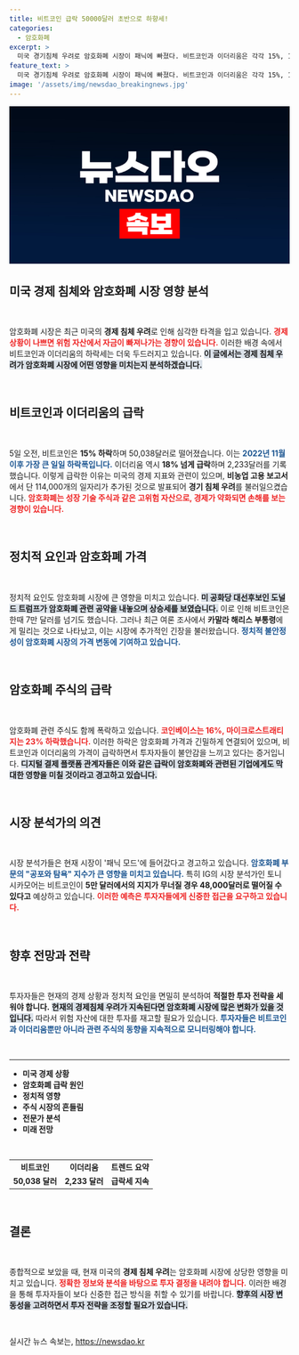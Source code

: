 ```yaml
---
title: 비트코인 급락 50000달러 초반으로 하향세!
categories:
  - 암호화폐
excerpt: >
  미국 경기침체 우려로 암호화폐 시장이 패닉에 빠졌다. 비트코인과 이더리움은 각각 15%, 18% 급락하며 투자자들을 충격에 빠트렸다. 해리스 부통령의 상승세가 미치는 영향은 무엇일까? 클릭해 자세한 내용을 확인해보세요!
feature_text: >
  미국 경기침체 우려로 암호화폐 시장이 패닉에 빠졌다. 비트코인과 이더리움은 각각 15%, 18% 급락하며 투자자들을 충격에 빠트렸다. 해리스 부통령의 상승세가 미치는 영향은 무엇일까? 클릭해 자세한 내용을 확인해보세요!
image: '/assets/img/newsdao_breakingnews.jpg'
---
```


<p><img src="/assets/img/newsdao_breakingnews.jpg" alt="koreaapp 속보" /></p>

<h2 data-ke-size="size26">미국 경제 침체와 암호화폐 시장 영향 분석</h2>

<p data-ke-size="size16">&nbsp;</p>

<p>암호화폐 시장은 최근 미국의 <strong>경제 침체 우려</strong>로 인해 심각한 타격을 입고 있습니다. <b><span style="color: #ee2323;">경제 상황이 나쁘면 위험 자산에서 자금이 빠져나가는 경향이 있습니다.</span></b> 이러한 배경 속에서 비트코인과 이더리움의 하락세는 더욱 두드러지고 있습니다. <b><span style="background-color: #21538527;">이 글에서는 경제 침체 우려가 암호화폐 시장에 어떤 영향을 미치는지 분석하겠습니다.</span></b></p>

<p data-ke-size="size16">&nbsp;</p>

<h2 data-ke-size="size26">비트코인과 이더리움의 급락</h2>

<p data-ke-size="size16">&nbsp;</p>

<p>5일 오전, 비트코인은 <strong>15% 하락</strong>하며 50,038달러로 떨어졌습니다. 이는 <b><span style="color: #1a5490;">2022년 11월 이후 가장 큰 일일 하락폭입니다.</span></b> 이더리움 역시 <strong>18% 넘게 급락</strong>하며 2,233달러를 기록했습니다. 이렇게 급락한 이유는 미국의 경제 지표와 관련이 있으며, <strong>비농업 고용 보고서</strong>에서 단 114,000개의 일자리가 추가된 것으로 발표되어 <strong>경기 침체 우려</strong>를 불러일으켰습니다. <b><span style="color: #ee2323;">암호화폐는 성장 기술 주식과 같은 고위험 자산으로, 경제가 약화되면 손해를 보는 경향이 있습니다.</span></b></p>

<p data-ke-size="size16">&nbsp;</p>

<h2 data-ke-size="size26">정치적 요인과 암호화폐 가격</h2>

<p data-ke-size="size16">&nbsp;</p>

<p>정치적 요인도 암호화폐 시장에 큰 영향을 미치고 있습니다. <b><span style="background-color: #21538527;">미 공화당 대선후보인 도널드 트럼프가 암호화폐 관련 공약을 내놓으며 상승세를 보였습니다.</span></b> 이로 인해 비트코인은 한때 7만 달러를 넘기도 했습니다. 그러나 최근 여론 조사에서 <strong>카말라 해리스 부통령</strong>에게 밀리는 것으로 나타났고, 이는 시장에 추가적인 긴장을 불러왔습니다. <b><span style="color: #1a5490;">정치적 불안정성이 암호화폐 시장의 가격 변동에 기여하고 있습니다.</span></b></p>

<p data-ke-size="size16">&nbsp;</p>

<h2 data-ke-size="size26">암호화폐 주식의 급락</h2>

<p data-ke-size="size16">&nbsp;</p>

<p>암호화폐 관련 주식도 함께 폭락하고 있습니다. <b><span style="color: #ee2323;">코인베이스는 16%, 마이크로스트래티지는 23% 하락했습니다.</span></b> 이러한 하락은 암호화폐 가격과 긴밀하게 연결되어 있으며, 비트코인과 이더리움의 가격이 급락하면서 투자자들이 불안감을 느끼고 있다는 증거입니다. <b><span style="background-color: #21538527;">디지털 결제 플랫폼 관계자들은 이와 같은 급락이 암호화폐와 관련된 기업에게도 막대한 영향을 미칠 것이라고 경고하고 있습니다.</span></b></p>

<p data-ke-size="size16">&nbsp;</p>

<h2 data-ke-size="size26">시장 분석가의 의견</h2>

<p data-ke-size="size16">&nbsp;</p>

<p>시장 분석가들은 현재 시장이 '패닉 모드'에 들어갔다고 경고하고 있습니다. <b><span style="color: #1a5490;">암호화폐 부문의 "공포와 탐욕" 지수가 큰 영향을 미치고 있습니다.</span></b> 특히 IG의 시장 분석가인 토니 시카모어는 비트코인이 <strong>5만 달러에서의 지지가 무너질 경우 48,000달러로 떨어질 수 있다고</strong> 예상하고 있습니다. <b><span style="color: #ee2323;">이러한 예측은 투자자들에게 신중한 접근을 요구하고 있습니다.</span></b></p>

<p data-ke-size="size16">&nbsp;</p>

<h2 data-ke-size="size26">향후 전망과 전략</h2>

<p data-ke-size="size16">&nbsp;</p>

<p>투자자들은 현재의 경제 상황과 정치적 요인을 면밀히 분석하여 <strong>적절한 투자 전략을 세워야 합니다.</strong> <b><span style="background-color: #21538527;">현재의 경제침체 우려가 지속된다면 암호화폐 시장에 많은 변화가 있을 것입니다.</span></b> 따라서 위험 자산에 대한 투자를 재고할 필요가 있습니다. <b><span style="color: #1a5490;">투자자들은 비트코인과 이더리움뿐만 아니라 관련 주식의 동향을 지속적으로 모니터링해야 합니다.</span></b></p>

<p data-ke-size="size16">&nbsp;</p>

<hr />

<ul>
    <li><b>미국 경제 상황</b></li>
    <li><b>암호화폐 급락 원인</b></li>
    <li><b>정치적 영향</b></li>
    <li><b>주식 시장의 흔들림</b></li>
    <li><b>전문가 분석</b></li>
    <li><b>미래 전망</b></li>
</ul>

<p data-ke-size="size16">&nbsp;</p>

<table style="width:100%">
    <tr>
        <td style="text-align: center; height: 17px;"><b>비트코인</b></td>
        <td style="text-align: center; height: 17px;"><b>이더리움</b></td>
        <td style="text-align: center; height: 17px;"><b>트렌드 요약</b></td>
    </tr>
    <tr>
        <td style="text-align: center; height: 17px;"><b>50,038 달러</b></td>
        <td style="text-align: center; height: 17px;"><b>2,233 달러</b></td>
        <td style="text-align: center; height: 17px;"><b>급락세 지속</b></td>
    </tr>
</table>

<p data-ke-size="size16">&nbsp;</p>

<h2 data-ke-size="size26">결론</h2>

<p data-ke-size="size16">&nbsp;</p>

<p>종합적으로 보았을 때, 현재 미국의 <strong>경제 침체 우려</strong>는 암호화폐 시장에 상당한 영향을 미치고 있습니다. <b><span style="color: #ee2323;">정확한 정보와 분석을 바탕으로 투자 결정을 내려야 합니다.</span></b> 이러한 배경을 통해 투자자들이 보다 신중한 접근 방식을 취할 수 있기를 바랍니다. <b><span style="background-color: #21538527;">향후의 시장 변동성을 고려하면서 투자 전략을 조정할 필요가 있습니다.</span></b></p>

<p data-ke-size="size16">&nbsp;</p>
실시간 뉴스 속보는, <a href="https://newsdao.kr" rel="dofollow">https://newsdao.kr</a>


